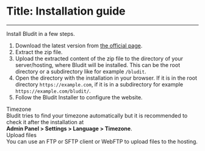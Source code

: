 # Title: Installation guide
<!-- Position: 3 -->
---
Install Bludit in a few steps.
1. Download the latest version from [the official page](https://www.bludit.com).
2. Extract the zip file.
3. Upload the extracted content of the zip file to the directory of your server/hosting, where Bludit will be installed. This can be the root directory or a subdirectory like for example `/bludit`.
4. Open the directory with the installation in your browser. If it is in the root directory `https://example.com`, if it is in a subdirectory for example `https://example.com/bludit/`.
5. Follow the Bludit Installer to configure the website.

<div class="note">
<div class="title">Timezone</div>
Bludit tries to find your timezone automatically but it is recommended to check it after the installation at<br>
<strong>Admin Panel > Settings > Language > Timezone</strong>.
</div>

<div class="note">
<div class="title">Upload files</div>
You can use an FTP or SFTP client or WebFTP to upload files to the hosting.
</div>

